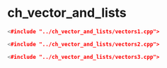 # ch_vector_and_lists #

```cpp
<#include "../ch_vector_and_lists/vectors1.cpp">
```

```cpp
<#include "../ch_vector_and_lists/vectors2.cpp">
```

```cpp
<#include "../ch_vector_and_lists/vectors3.cpp">
```

